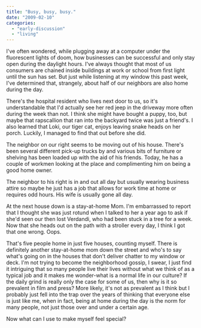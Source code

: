 ```yaml
---
title: "Busy, busy, busy."
date: "2009-02-10"
categories: 
  - "early-discussion"
  - "living"
---
```


I've often wondered, while plugging away at a computer under the fluorescent lights of doom, how businesses can be successful and only stay open during the daylight hours. I've always thought that most of us consumers are chained inside buildings at work or school from first light until the sun has set. But just while listening at my window this past week, I've determined that, strangely, about half of our neighbors are also home during the day.

<!--more-->

There's the hospital resident who lives next door to us, so it's understandable that I'd actually see her red jeep in the driveway more often during the week than not. I think she might have bought a puppy, too, but maybe that rapscallion that ran into the backyard twice was just a friend's. I also learned that Loki, our tiger cat, enjoys leaving snake heads on her porch. Luckily, I managed to find that out before she did.

The neighbor on our right seems to be moving out of his house. There's been several different pick-up trucks by and various bits of furniture or shelving has been loaded up with the aid of his friends. Today, he has a couple of workmen looking at the place and complimenting him on being a good home owner.

The neighbor to his right is in and out all day but usually wearing business attire so maybe he just has a job that allows for work time at home or requires odd hours. His wife is usually gone all day.

At the next house down is a stay-at-home Mom. I'm embarrassed to report that I thought she was just rotund when I talked to her a year ago to ask if she'd seen our then lost Verdandi, who had been stuck in a tree for a week. Now that she heads out on the path with a stroller every day, I think I got that one wrong. Oops.

That's five people home in just five houses, counting myself. There is definitely another stay-at-home mom down the street and who's to say what's going on in the houses that don't deliver chatter to my window or deck. I'm not trying to become the neighborhood gossip, I swear, I just find it intriguing that so many people live their lives without what we think of as a typical job and it makes me wonder-what is a normal life in our culture? If the daily grind is really only the case for some of us, then why is it so prevalent in film and press? More likely, it's not as prevalent as I think but I probably just fell into the trap over the years of thinking that everyone else is just like me, when in fact, being at home during the day is the norm for many people, not just those over and under a certain age.

Now what can I use to make myself feel special?
